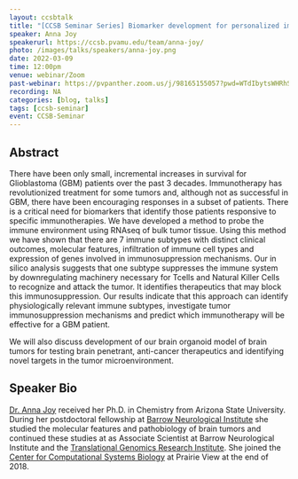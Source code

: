 ```yaml
---
layout: ccsbtalk
title: "[CCSB Seminar Series] Biomarker development for personalized immunotherapy"
speaker: Anna Joy
speakerurl: https://ccsb.pvamu.edu/team/anna-joy/
photo: /images/talks/speakers/anna-joy.png
date: 2022-03-09
time: 12:00pm
venue: webinar/Zoom
past-webinar: https://pvpanther.zoom.us/j/98165155057?pwd=WTdIbytsWHRhSFpXVXM1T1R1YkpPUT09
recording: NA
categories: [blog, talks]
tags: [ccsb-seminar]
event: CCSB-Seminar
---
```



## Abstract

There have been only small, incremental increases in survival for Glioblastoma (GBM) patients over the past 3 decades. Immunotherapy has revolutionized treatment for some tumors and, although not as successful in GBM, there have been encouraging responses in a subset of patients.  There is a critical need for biomarkers that identify those patients responsive to specific immunotherapies.  We have developed a method to probe the immune environment using RNAseq of bulk tumor tissue.  Using this method we have shown that there are 7 immune subtypes with distinct clinical outcomes, molecular features, infiltration of immune cell types and expression of genes involved in immunosuppression mechanisms.  Our in silico analysis suggests that one subtype suppresses the immune system by downregulating machinery necessary for Tcells and Natural Killer Cells to recognize and attack the tumor.  It identifies therapeutics that may block this immunosuppression.  Our results indicate that this approach can identify physiologically relevant immune subtypes, investigate tumor immunosuppression mechanisms and predict which immunotherapy will be effective for a GBM patient.

We will also discuss development of our brain organoid model of brain tumors for testing brain penetrant, anti-cancer therapeutics and identifying novel targets in the tumor microenvironment.



## Speaker Bio
[Dr. Anna Joy](https://ccsb.pvamu.edu/team/anna-joy/) received her Ph.D. in Chemistry from Arizona State University.  During her postdoctoral fellowship at [Barrow Neurological Institute](https://www.barrowneuro.org) she studied the molecular features and pathobiology of brain tumors and continued these studies at as Associate Scientist at Barrow Neurological Institute and the [Translational Genomics Research Institute](https://www.tgen.org).  She joined the [Center for Computational Systems Biology](https://ccsb.pvamu.edu) at Prairie View at the end of 2018.
